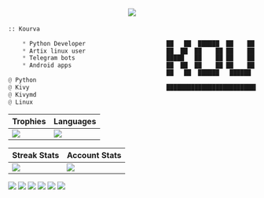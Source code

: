 <h1 align="center">
    <a href="https://Kourva.github.io">
        <img src="https://readme-typing-svg.demolab.com?font=Rubik+Vinyl&duration=3000&pause=1000&color=F70000&width=135&lines=%3C%2F++Kourva++%2F%3E" />
    </a>
</h1>

```python
:: Kourva                                     
                                             
    * Python Developer                       ██   ██  ██████  ██    ██ ██████  ██    ██  █████ 
    * Artix linux user                       ██  ██  ██    ██ ██    ██ ██   ██ ██    ██ ██   ██ 
    * Telegram bots                          █████   ██    ██ ██    ██ ██████  ██    ██ ███████ 
    * Android apps                           ██  ██  ██    ██ ██    ██ ██   ██  ██  ██  ██   ██
                                             ██   ██  ██████   ██████  ██   ██   ████   ██   ██ 
@ Python                                     
@ Kivy                                       ██████████████████████████████████████████████████
@ Kivymd
@ Linux
```


| Trophies | Languages | 
| ---- | ---- |
| <img align="center" src="https://github-profile-trophy.vercel.app/?username=Kourva&theme=radical&no-bg=true&no-frame=true&column=6&row=1" /> | <img src="https://github-readme-stats.vercel.app/api/top-langs/?username=Kourva&hide_border=true&theme=transparent&layout=compact&langs_count=10" /> |


| Streak Stats | Account Stats | 
| ---- | ---- |
| <img align="left" src="https://streak-stats.demolab.com?user=Kourva&theme=github-dark-blue&hide_border=true&background=DD272700" /> | <img src="https://github-readme-stats.vercel.app/api?username=Kourva&show_icons=true&theme=transparent&hide_border=true" /> |

[![](https://img.shields.io/github/followers/Kourva?logoColor=black&style=social)](https://github.com/Kourva?tab=followers)
[![](https://img.shields.io/github/stars/Kourva?logo=TrustPilot&logoColor=red&style=social)](#)
[![](https://img.shields.io/badge/Telegram-Kourva-blue?logo=telegram&style=social&logoColor=blue)](https://Kourva.t.me)
[![](https://img.shields.io/badge/Website-Kourva.github.io-blue?style=social&logo=Aiqfome)](https://Kourva.github.io)
[![](https://img.shields.io/badge/Github-Old%20account-red?style=social&logo=github)](https://github.com/SlavPH)
[![](https://img.shields.io/badge/wWho%20I%20Am-Do%20You%3F-green?style=social&logo=github)](https://github.com/doiknowwhoyoui)

<!-- https://user-images.githubusercontent.com/118578799/210118468-8149b03b-6aba-4dcb-a421-f00c8c8e1fb0.mp4 -->


